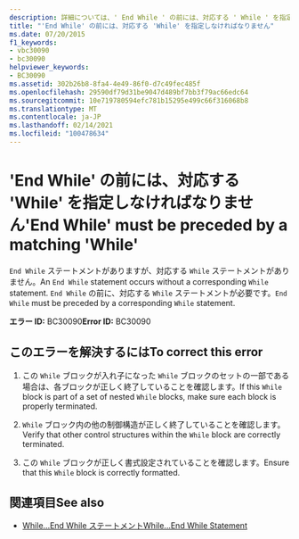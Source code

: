 ```yaml
---
description: 詳細については、' End While ' の前には、対応する ' While ' を指定しなければなりません
title: "'End While' の前には、対応する 'While' を指定しなければなりません"
ms.date: 07/20/2015
f1_keywords:
- vbc30090
- bc30090
helpviewer_keywords:
- BC30090
ms.assetid: 302b26b8-8fa4-4e49-86f0-d7c49fec485f
ms.openlocfilehash: 29590df79d31be9047d489bf7bb3f79ac66edc64
ms.sourcegitcommit: 10e719780594efc781b15295e499c66f316068b8
ms.translationtype: MT
ms.contentlocale: ja-JP
ms.lasthandoff: 02/14/2021
ms.locfileid: "100478634"
---
```

# <a name="end-while-must-be-preceded-by-a-matching-while"></a><span data-ttu-id="2ff2b-103">'End While' の前には、対応する 'While' を指定しなければなりません</span><span class="sxs-lookup"><span data-stu-id="2ff2b-103">'End While' must be preceded by a matching 'While'</span></span>

<span data-ttu-id="2ff2b-104">`End While` ステートメントがありますが、対応する `While` ステートメントがありません。</span><span class="sxs-lookup"><span data-stu-id="2ff2b-104">An `End While` statement occurs without a corresponding `While` statement.</span></span> <span data-ttu-id="2ff2b-105">`End While` の前に、対応する `While` ステートメントが必要です。</span><span class="sxs-lookup"><span data-stu-id="2ff2b-105">`End While` must be preceded by a corresponding `While` statement.</span></span>  
  
 <span data-ttu-id="2ff2b-106">**エラー ID:** BC30090</span><span class="sxs-lookup"><span data-stu-id="2ff2b-106">**Error ID:** BC30090</span></span>  
  
## <a name="to-correct-this-error"></a><span data-ttu-id="2ff2b-107">このエラーを解決するには</span><span class="sxs-lookup"><span data-stu-id="2ff2b-107">To correct this error</span></span>  
  
1. <span data-ttu-id="2ff2b-108">この `While` ブロックが入れ子になった `While` ブロックのセットの一部である場合は、各ブロックが正しく終了していることを確認します。</span><span class="sxs-lookup"><span data-stu-id="2ff2b-108">If this `While` block is part of a set of nested `While` blocks, make sure each block is properly terminated.</span></span>  
  
2. <span data-ttu-id="2ff2b-109">`While` ブロック内の他の制御構造が正しく終了していることを確認します。</span><span class="sxs-lookup"><span data-stu-id="2ff2b-109">Verify that other control structures within the `While` block are correctly terminated.</span></span>  
  
3. <span data-ttu-id="2ff2b-110">この `While` ブロックが正しく書式設定されていることを確認します。</span><span class="sxs-lookup"><span data-stu-id="2ff2b-110">Ensure that this `While` block is correctly formatted.</span></span>  
  
## <a name="see-also"></a><span data-ttu-id="2ff2b-111">関連項目</span><span class="sxs-lookup"><span data-stu-id="2ff2b-111">See also</span></span>

- [<span data-ttu-id="2ff2b-112">While...End While ステートメント</span><span class="sxs-lookup"><span data-stu-id="2ff2b-112">While...End While Statement</span></span>](../language-reference/statements/while-end-while-statement.md)
